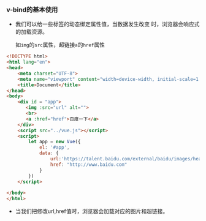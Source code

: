 ### v-bind的基本使用

- 我们可以给一些标签的动态绑定属性值，当数据发生改变 时，浏览器会响应式的加载资源。

   如`img`的`src`属性，超链接`a`的`href`属性

```html
<!DOCTYPE html>
<html lang="en">
<head>
    <meta charset="UTF-8">
    <meta name="viewport" content="width=device-width, initial-scale=1.0">
    <title>Document</title>
</head>
<body>
    <div id = "app">
       <img :src="url" alt="">
       <br>
       <a :href="href">百度一下</a>
    </div>
    <script src="../vue.js"></script>
    <script>
        let app = new Vue({
            el: '#app',
            data: {
                url:'https://talent.baidu.com/external/baidu/images/header/12cm.jpg',
                href: "http://www.baidu.com"
            }
        })
    </script>
    
</body>
</html>
```

- 当我们把修改url,href值时，浏览器会加载对应的图片和超链接。

  